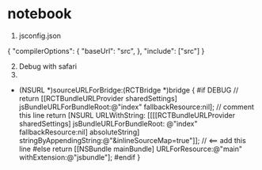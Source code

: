 # notebook

1. jsconfig.json

{
    "compilerOptions": {
        "baseUrl": "src",
    },
    "include": ["src"]
}

2. Debug with safari
3. 
- (NSURL *)sourceURLForBridge:(RCTBridge *)bridge
{
#if DEBUG
  // return [[RCTBundleURLProvider sharedSettings] jsBundleURLForBundleRoot:@"index" fallbackResource:nil];    // comment this line
  return [NSURL URLWithString: [[[[RCTBundleURLProvider sharedSettings] jsBundleURLForBundleRoot: @"index" fallbackResource:nil] absoluteString] stringByAppendingString:@"&inlineSourceMap=true"]];   // <== add this line
#else
  return [[NSBundle mainBundle] URLForResource:@"main" withExtension:@"jsbundle"];
#endif
}

